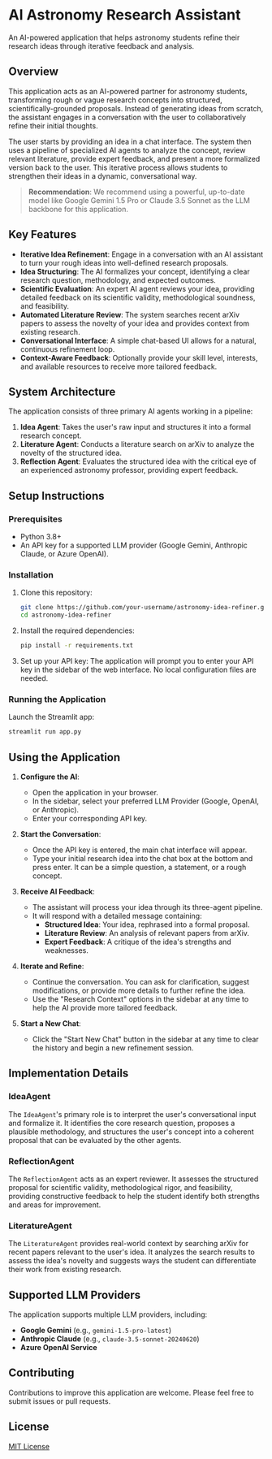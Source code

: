 # AI Astronomy Research Assistant

An AI-powered application that helps astronomy students refine their research ideas through iterative feedback and analysis.

## Overview

This application acts as an AI-powered partner for astronomy students, transforming rough or vague research concepts into structured, scientifically-grounded proposals. Instead of generating ideas from scratch, the assistant engages in a conversation with the user to collaboratively refine their initial thoughts.

The user starts by providing an idea in a chat interface. The system then uses a pipeline of specialized AI agents to analyze the concept, review relevant literature, provide expert feedback, and present a more formalized version back to the user. This iterative process allows students to strengthen their ideas in a dynamic, conversational way.

> **Recommendation**: We recommend using a powerful, up-to-date model like Google Gemini 1.5 Pro or Claude 3.5 Sonnet as the LLM backbone for this application.

## Key Features

- **Iterative Idea Refinement**: Engage in a conversation with an AI assistant to turn your rough ideas into well-defined research proposals.
- **Idea Structuring**: The AI formalizes your concept, identifying a clear research question, methodology, and expected outcomes.
- **Scientific Evaluation**: An expert AI agent reviews your idea, providing detailed feedback on its scientific validity, methodological soundness, and feasibility.
- **Automated Literature Review**: The system searches recent arXiv papers to assess the novelty of your idea and provides context from existing research.
- **Conversational Interface**: A simple chat-based UI allows for a natural, continuous refinement loop.
- **Context-Aware Feedback**: Optionally provide your skill level, interests, and available resources to receive more tailored feedback.

## System Architecture

The application consists of three primary AI agents working in a pipeline:

1.  **Idea Agent**: Takes the user's raw input and structures it into a formal research concept.
2.  **Literature Agent**: Conducts a literature search on arXiv to analyze the novelty of the structured idea.
3.  **Reflection Agent**: Evaluates the structured idea with the critical eye of an experienced astronomy professor, providing expert feedback.

## Setup Instructions

### Prerequisites

- Python 3.8+
- An API key for a supported LLM provider (Google Gemini, Anthropic Claude, or Azure OpenAI).

### Installation

1.  Clone this repository:
    ```bash
    git clone https://github.com/your-username/astronomy-idea-refiner.git
    cd astronomy-idea-refiner
    ```

2.  Install the required dependencies:
    ```bash
    pip install -r requirements.txt
    ```

3.  Set up your API key:
    The application will prompt you to enter your API key in the sidebar of the web interface. No local configuration files are needed.

### Running the Application

Launch the Streamlit app:
```bash
streamlit run app.py
```

## Using the Application

1.  **Configure the AI**:
    -   Open the application in your browser.
    -   In the sidebar, select your preferred LLM Provider (Google, OpenAI, or Anthropic).
    -   Enter your corresponding API key.

2.  **Start the Conversation**:
    -   Once the API key is entered, the main chat interface will appear.
    -   Type your initial research idea into the chat box at the bottom and press enter. It can be a simple question, a statement, or a rough concept.

3.  **Receive AI Feedback**:
    -   The assistant will process your idea through its three-agent pipeline.
    -   It will respond with a detailed message containing:
        -   **Structured Idea**: Your idea, rephrased into a formal proposal.
        -   **Literature Review**: An analysis of relevant papers from arXiv.
        -   **Expert Feedback**: A critique of the idea's strengths and weaknesses.

4.  **Iterate and Refine**:
    -   Continue the conversation. You can ask for clarification, suggest modifications, or provide more details to further refine the idea.
    -   Use the "Research Context" options in the sidebar at any time to help the AI provide more tailored feedback.

5.  **Start a New Chat**:
    -   Click the "Start New Chat" button in the sidebar at any time to clear the history and begin a new refinement session.

## Implementation Details

### IdeaAgent

The `IdeaAgent`'s primary role is to interpret the user's conversational input and formalize it. It identifies the core research question, proposes a plausible methodology, and structures the user's concept into a coherent proposal that can be evaluated by the other agents.

### ReflectionAgent

The `ReflectionAgent` acts as an expert reviewer. It assesses the structured proposal for scientific validity, methodological rigor, and feasibility, providing constructive feedback to help the student identify both strengths and areas for improvement.

### LiteratureAgent

The `LiteratureAgent` provides real-world context by searching arXiv for recent papers relevant to the user's idea. It analyzes the search results to assess the idea's novelty and suggests ways the student can differentiate their work from existing research.

## Supported LLM Providers

The application supports multiple LLM providers, including:

-   **Google Gemini** (e.g., `gemini-1.5-pro-latest`)
-   **Anthropic Claude** (e.g., `claude-3.5-sonnet-20240620`)
-   **Azure OpenAI Service**

## Contributing

Contributions to improve this application are welcome. Please feel free to submit issues or pull requests.

## License

[MIT License](LICENSE)
